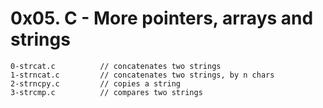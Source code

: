# 0x05. C - More pointers, arrays and strings

```
0-strcat.c          // concatenates two strings
1-strncat.c         // concatenates two strings, by n chars
2-strncpy.c         // copies a string
3-strcmp.c          // compares two strings
```
